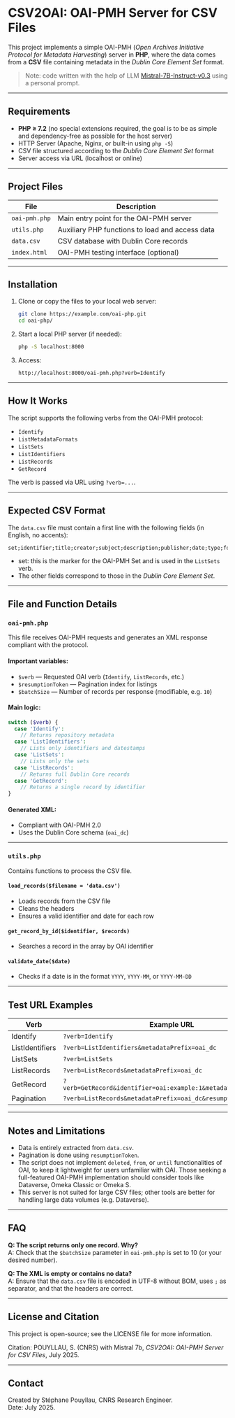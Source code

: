 
# CSV2OAI: OAI-PMH Server for CSV Files

This project implements a simple OAI-PMH (_Open Archives Initiative Protocol for Metadata Harvesting_) server in **PHP**, where the data comes from a **CSV** file containing metadata in the _Dublin Core Element Set_ format.

> Note: code written with the help of LLM [Mistral-7B-Instruct-v0.3](https://huggingface.co/mistralai/Mistral-7B-Instruct-v0.3) using a personal prompt.

---

## Requirements

- **PHP ≥ 7.2** (no special extensions required, the goal is to be as simple and dependency-free as possible for the host server)
- HTTP Server (Apache, Nginx, or built-in using `php -S`)
- CSV file structured according to the _Dublin Core Element Set_ format
- Server access via URL (localhost or online)

---

## Project Files

| File             | Description |
|------------------|-------------|
| `oai-pmh.php`    | Main entry point for the OAI-PMH server |
| `utils.php`      | Auxiliary PHP functions to load and access data |
| `data.csv`       | CSV database with Dublin Core records |
| `index.html`     | OAI-PMH testing interface (optional) |

---

## Installation

1. Clone or copy the files to your local web server:

   ```bash
   git clone https://example.com/oai-php.git
   cd oai-php/
   ```

2. Start a local PHP server (if needed):

   ```bash
   php -S localhost:8000
   ```

3. Access:

   ```
   http://localhost:8000/oai-pmh.php?verb=Identify
   ```

---

## How It Works

The script supports the following verbs from the OAI-PMH protocol:

- `Identify`
- `ListMetadataFormats`
- `ListSets`
- `ListIdentifiers`
- `ListRecords`
- `GetRecord`

The verb is passed via URL using `?verb=...`.

---

## Expected CSV Format

The `data.csv` file must contain a first line with the following fields (in English, no accents):

```
set;identifier;title;creator;subject;description;publisher;date;type;format;language;coverage;rights;relation
```

- set: this is the marker for the OAI-PMH Set and is used in the `ListSets` verb.
- The other fields correspond to those in the _Dublin Core Element Set_.

---

## File and Function Details

### `oai-pmh.php`

This file receives OAI-PMH requests and generates an XML response compliant with the protocol.

#### Important variables:

- `$verb` — Requested OAI verb (`Identify`, `ListRecords`, etc.)
- `$resumptionToken` — Pagination index for listings
- `$batchSize` — Number of records per response (modifiable, e.g. `10`)

#### Main logic:

```php
switch ($verb) {
  case 'Identify':
    // Returns repository metadata
  case 'ListIdentifiers':
    // Lists only identifiers and datestamps
  case 'ListSets':
    // Lists only the sets
  case 'ListRecords':
    // Returns full Dublin Core records
  case 'GetRecord':
    // Returns a single record by identifier
}
```

#### Generated XML:

- Compliant with OAI-PMH 2.0
- Uses the Dublin Core schema (`oai_dc`)

---

### `utils.php`

Contains functions to process the CSV file.

#### `load_records($filename = 'data.csv')`

- Loads records from the CSV file
- Cleans the headers
- Ensures a valid identifier and date for each row

#### `get_record_by_id($identifier, $records)`

- Searches a record in the array by OAI identifier

#### `validate_date($date)`

- Checks if a date is in the format `YYYY`, `YYYY-MM`, or `YYYY-MM-DD`

---

## Test URL Examples

| Verb             | Example URL |
|------------------|-----------------------------|
| Identify         | `?verb=Identify` |
| ListIdentifiers  | `?verb=ListIdentifiers&metadataPrefix=oai_dc` |
| ListSets         | `?verb=ListSets` |
| ListRecords      | `?verb=ListRecords&metadataPrefix=oai_dc` |
| GetRecord        | `?verb=GetRecord&identifier=oai:example:1&metadataPrefix=oai_dc` |
| Pagination       | `?verb=ListRecords&metadataPrefix=oai_dc&resumptionToken=10` |

---

## Notes and Limitations

- Data is entirely extracted from `data.csv`.
- Pagination is done using `resumptionToken`.
- The script does not implement `deleted`, `from`, or `until` functionalities of OAI, to keep it lightweight for users unfamiliar with OAI. Those seeking a full-featured OAI-PMH implementation should consider tools like Dataverse, Omeka Classic or Omeka S.
- This server is not suited for large CSV files; other tools are better for handling large data volumes (e.g. Dataverse).

---

## FAQ

**Q: The script returns only one record. Why?**  
A: Check that the `$batchSize` parameter in `oai-pmh.php` is set to 10 (or your desired number).

**Q: The XML is empty or contains no data?**  
A: Ensure that the `data.csv` file is encoded in UTF-8 without BOM, uses `;` as separator, and that the headers are correct.

---

## License and Citation

This project is open-source; see the LICENSE file for more information.

Citation: POUYLLAU, S. (CNRS) with Mistral 7b, _CSV2OAI: OAI-PMH Server for CSV Files_, July 2025.

---

## Contact

Created by Stéphane Pouyllau, CNRS Research Engineer.  
Date: July 2025.

